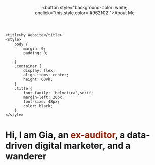 <html>
	<link rel="stylesheet" href="https://fonts.googleapis.com/css?family=Helvetica">
<header>
<style>
   button {
	style="float:right;
        background-color: transparent;
        border: none;
        cursor: pointer;
        text-decoration: underline;
        color: black;
	font-family: 'Helvetica',serif;	
	font-size: 20px;
	margin-right: 10px;
    }

    button:focus {
        outline: none;
    }

    button:hover {
        color: #962102;
    }
</style>

<button style="background-color: white; onclick="this.style.color='#962102'">About Me</button>
															    
</header>
<head>
	
	<title>My Website</title>
	<style>
		body {
			margin: 0;
			padding: 0;
			
		}
		.container {
			display: flex;
			align-items: center;
			height: 60vh;
		}
		.title {
			font-family: 'Helvetica',serif;	
			margin-left: 20px;
			font-size: 48px;
			color: black;
		}
	</style>
</head>
<body>
	<div class="container">
		<h1 class="title"><p>Hi, I am Gia, an <span style="color: #962102;"><b>ex-auditor</b></span>, a data-driven digital marketer, and a wanderer</p> </h1>
	</div>
</body>
</html>
